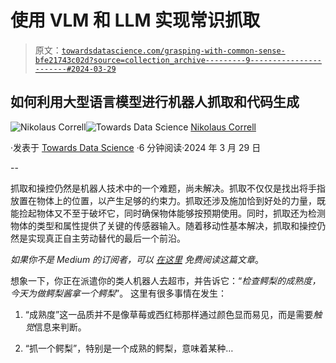 # 使用 VLM 和 LLM 实现常识抓取

> 原文：[`towardsdatascience.com/grasping-with-common-sense-bfe21743c02d?source=collection_archive---------9-----------------------#2024-03-29`](https://towardsdatascience.com/grasping-with-common-sense-bfe21743c02d?source=collection_archive---------9-----------------------#2024-03-29)

## 如何利用大型语言模型进行机器人抓取和代码生成

[](https://medium.com/@nikolaus.correll?source=post_page---byline--bfe21743c02d--------------------------------)![Nikolaus Correll](https://medium.com/@nikolaus.correll?source=post_page---byline--bfe21743c02d--------------------------------)[](https://towardsdatascience.com/?source=post_page---byline--bfe21743c02d--------------------------------)![Towards Data Science](https://towardsdatascience.com/?source=post_page---byline--bfe21743c02d--------------------------------) [Nikolaus Correll](https://medium.com/@nikolaus.correll?source=post_page---byline--bfe21743c02d--------------------------------)

·发表于 [Towards Data Science](https://towardsdatascience.com/?source=post_page---byline--bfe21743c02d--------------------------------) ·6 分钟阅读·2024 年 3 月 29 日

--

抓取和操控仍然是机器人技术中的一个难题，尚未解决。抓取不仅仅是找出将手指放置在物体上的位置，以产生足够的约束力。抓取还涉及施加恰到好处的力量，既能捡起物体又不至于破坏它，同时确保物体能够按预期使用。同时，抓取还为检测物体的类型和属性提供了关键的传感器输入。随着移动性基本解决，抓取和操控仍然是实现真正自主劳动替代的最后一个前沿。

*如果你不是 Medium 的订阅者，可以* [*在这里*](https://medium.com/towards-data-science/grasping-with-common-sense-bfe21743c02d?sk=460bc3168cc4f5f2395b19b9a1d1c6bc) *免费阅读这篇文章*。

想象一下，你正在派遣你的类人机器人去超市，并告诉它：“*检查鳄梨的成熟度，今天为做鳄梨酱拿一个鳄梨*”。 这里有很多事情在发生：

1.  “成熟度”这一品质并不是像草莓或西红柿那样通过颜色显而易见，而是需要*触觉*信息来判断。

1.  “抓一个鳄梨”，特别是一个成熟的鳄梨，意味着某种…
